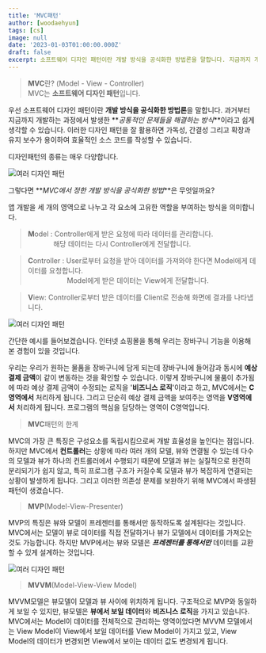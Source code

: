 ```yaml
---
title: 'MVC패턴'
author: [woodaehyun]
tags: [cs]
image: null
date: '2023-01-03T01:00:00.000Z'
draft: false
excerpt: 소프트웨어 디자인 패턴이란 개발 방식을 공식화한 방법론을 말합니다. 지금까지 개발하는 과정에서 발생한 공통적인 문제들을 해결하는 방식이라고 쉽게 생각할 수 있습니다.
---
```


> **MVC**란? (Model - View - Controller)  
> MVC는 **소프트웨어 디자인 패턴**입니다.

우선 소프트웨어 디자인 패턴이란 **개발 방식을 공식화한 방법론**을 말합니다. 과거부터 지금까지 개발하는 과정에서 발생한 **_공통적인 문제들을 해결하는 방식_**이라고 쉽게 생각할 수 있습니다. 이러한 디자인 패턴을 잘 활용하면 가독성, 간결성 그리고 확장과 유지 보수가 용이하여 효율적인 소스 코드를 작성할 수 있습니다.

디자인패턴의 종류는 매우 다양합니다.

![여러 디자인 패턴](https://img1.daumcdn.net/thumb/R1280x0/?scode=mtistory2&fname=https%3A%2F%2Fblog.kakaocdn.net%2Fdn%2FcdFOxK%2FbtrUsqJEJN0%2FKfunBNKJ0GnaqXT2gMExX0%2Fimg.png '여러 디자인 패턴')

그렇다면 **_MVC에서 정한 개발 방식을 공식화한 방법_**은 무엇일까요?

앱 개발을 세 개의 영역으로 나누고 각 요소에 고유한 역할을 부여하는 방식을 의미합니다.

> **M**odel : Controller에게 받은 요청에 따라 데이터를 관리합니다.  
>              해당 데이터는 다시 Controller에게 전달합니다.

> **C**ontroller : User로부터 요청을 받아 데이터를 가져와야 한다면 Model에게 데이터를 요청합니다.  
>                     Model에게 받은 데이터는 View에게 전달합니다.

> **V**iew: Controller로부터 받은 데이터를 Client로 전송해 화면에 결과를 나타냅니다.

![여러 디자인 패턴](https://img1.daumcdn.net/thumb/R1280x0/?scode=mtistory2&fname=https%3A%2F%2Fblog.kakaocdn.net%2Fdn%2FG9oAB%2FbtrUs2Wlhlt%2FgXi2zCPl2Yxkq7trvsn4CK%2Fimg.png '여러 디자인 패턴')

간단한 예시를 들어보겠습니다. 인터넷 쇼핑몰을 통해 우리는 장바구니 기능을 이용해 본 경험이 있을 것입니다.

우리는 우리가 원하는 물품을 장바구니에 담게 되는데 장바구니에 들어감과 동시에 **예상 결제 금액**이 같이 변동하는 것을 확인할 수 있습니다. 이렇게 장바구니에 물품이 추가됨에 따라 예상 결제 금액이 수정되는 로직을 '**비즈니스 로직**'이라고 하고, MVC에서는 **C영역에서** 처리하게 됩니다. 그리고 단순히 예상 결제 금액을 보여주는 영역을 **V영역에서** 처리하게 됩니다. 프로그램의 핵심을 담당하는 영역이 C영역입니다.

> **MVC**패턴의 한계

MVC의 가장 큰 특징은 구성요소를 독립시킴으로써 개발 효율성을 높인다는 점입니다. 하지만 MVC에서 **컨트롤러**는 상황에 따라 여러 개의 모델, 뷰와 연결될 수 있는데 다수의 모델과 뷰가 하나의 컨트롤러에서 수행되기 때문에 모델과 뷰는 실질적으로 완전히 분리되기가 쉽지 않고, 특히 프로그램 구조가 커질수록 모델과 뷰가 복잡하게 연결되는 상황이 발생하게 됩니다. 그리고 이러한 의존성 문제를 보완하기 위해 MVC에서 파생된 패턴이 생겼습니다.

> **MVP**(Model-View-Presenter)

MVP의 특징은 뷰와 모델이 프레젠터를 통해서만 동작하도록 설계된다는 것입니다. MVC에서는 모델이 뷰로 데이터를 직접 전달하거나 뷰가 모델에서 데이터를 가져오는 것도 가능합니다. 하지만 MVP에서는 뷰와 모델은 _**프레젠터를 통해서만**_ 데이터를 교환할 수 있게 설계하는 것입니다.

![여러 디자인 패턴](https://img1.daumcdn.net/thumb/R1280x0/?scode=mtistory2&fname=https%3A%2F%2Fblog.kakaocdn.net%2Fdn%2FPVHNx%2FbtrUqVSxlP3%2FJr9wbTkNHdKzgk5KO4KxOk%2Fimg.png '여러 디자인 패턴')

> **MVVM**(Model-View-View Model)

MVVM모델은 뷰모델이 모델과 뷰 사이에 위치하게 됩니다. 구조적으로 MVP와 동일하게 보일 수 있지만, 뷰모델은 **뷰에서 보일 데이터**와 **비즈니스 로직**을 가지고 있습니다. MVC에서는 Model이 데이터를 전체적으로 관리하는 영역이었다면 MVVM 모델에서는 View Model이 View에서 보일 데이터를 View Model이 가지고 있고, View Model의 데이터가 변경되면 View에서 보이는 데이터 값도 변경되게 됩니다.
